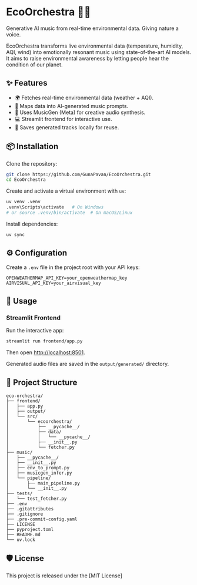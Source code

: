 # EcoOrchestra 🌿🎶

Generative AI music from real-time environmental data. Giving nature a voice.

EcoOrchestra transforms live environmental data (temperature, humidity, AQI, wind) into emotionally resonant music using state-of-the-art AI models. It aims to raise environmental awareness by letting people hear the condition of our planet.

## ✨ Features

- 🌍 Fetches real-time environmental data (weather + AQI).
- 🎵 Maps data into AI-generated music prompts.
- 🤖 Uses MusicGen (Meta) for creative audio synthesis.
- 💻 Streamlit frontend for interactive use.
- 📂 Saves generated tracks locally for reuse.

## 📦 Installation

Clone the repository:

```bash
git clone https://github.com/GunaPavan/EcoOrchestra.git
cd EcoOrchestra
```

Create and activate a virtual environment with `uv`:

```bash
uv venv .venv
.venv\Scripts\activate   # On Windows
# or source .venv/bin/activate  # On macOS/Linux
```

Install dependencies:

```bash
uv sync
```

## ⚙️ Configuration

Create a `.env` file in the project root with your API keys:

```plaintext
OPENWEATHERMAP_API_KEY=your_openweathermap_key
AIRVISUAL_API_KEY=your_airvisual_key
```

## 🚀 Usage

### Streamlit Frontend

Run the interactive app:

```bash
streamlit run frontend/app.py
```

Then open [http://localhost:8501](http://localhost:8501).

Generated audio files are saved in the `output/generated/` directory.

## 📂 Project Structure

```
eco-orchestra/
├── frontend/
│   ├── app.py
│   ├── output/
│   └── src/
│       └── ecoorchestra/
│           ├── __pycache__/
│           ├── data/
│           │   └── __pycache__/
│           ├── __init__.py
│           └── fetcher.py
├── music/
│   ├── __pycache__/
│   ├── __init__.py
│   ├── env_to_prompt.py
│   ├── musicgen_infer.py
│   └── pipeline/
│       ├── main_pipeline.py
│       └── __init__.py
├── tests/
│   └── test_fetcher.py
├── .env
├── .gitattributes
├── .gitignore
├── .pre-commit-config.yaml
├── LICENSE
├── pyproject.toml
├── README.md
└── uv.lock
```

## 🛡️ License

This project is released under the [MIT License]